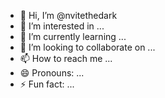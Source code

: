 - 👋 Hi, I’m @nvitethedark
- 👀 I’m interested in ...
- 🌱 I’m currently learning ...
- 💞️ I’m looking to collaborate on ...
- 📫 How to reach me ...
- 😄 Pronouns: ...
- ⚡ Fun fact: ...

<!---
nvitethedark/nvitethedark is a ✨ special ✨ repository because its `README.md` (this file) appears on your GitHub profile.
You can click the Preview link to take a look at your changes.
--->
